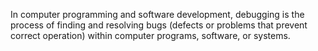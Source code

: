 In computer programming and software development, debugging is the process of finding and resolving bugs (defects or problems that prevent correct operation) within computer programs, software, or systems.
